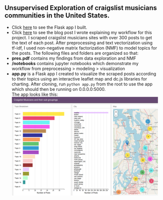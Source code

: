 ## Unsupervised Exploration of craigslist musicians communities in the United States.
- Click [here](http://ec2-18-220-146-155.us-east-2.compute.amazonaws.com/) to see the Flask app I built.
- Click [here](https://rjh336.github.io/projects/craigslist/) to see the blog post I wrote explaining my workflow for this project.
I scraped craigslist musicians sites with over 300 posts to get the text of each post. After preprocessing and text vectorization using tf-idf, I used non-negative matrix factorization (NMF) to model topics for the posts. The following files and folders are organized so that:
- **pres.pdf** contains my findings from data exploration and NMF
- **/notebooks** contains jupyter notebooks which demonstrate my workflow from preprocessing > modeling > visualization
- **app.py** is a Flask app I created to visualize the scraped posts according to their topics using an interactive leaflet map and dc.js libraries for charting. After cloning, run ```python app.py``` from the root to use the app which should then be running on 0.0.0.0:5000.  
The app looks like this:  
![alt text](app_demo.png "Craigslist App Demo")
